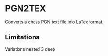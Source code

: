 # PGN2TEX

Converts a chess PGN text file into LaTex format.

## Limitations
Variations nested 3 deep
